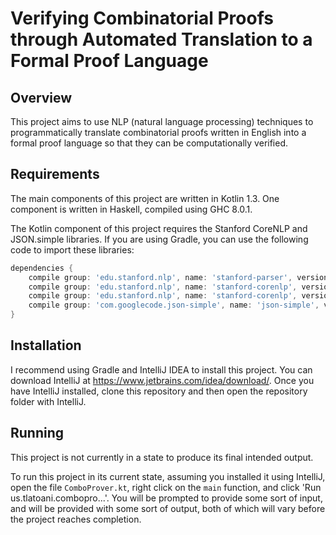 # Verifying Combinatorial Proofs through Automated Translation to a Formal Proof Language

## Overview

This project aims to use NLP (natural language processing) techniques to programmatically translate combinatorial proofs written in English into a formal proof language so that they can be computationally verified.

## Requirements

The main components of this project are written in Kotlin 1.3. One component is written in Haskell, compiled using GHC 8.0.1.

The Kotlin component of this project requires the Stanford CoreNLP and JSON.simple libraries. If you are using Gradle, you can use the following code to import these libraries:
```groovy
dependencies {
    compile group: 'edu.stanford.nlp', name: 'stanford-parser', version: '3.9.2'
    compile group: 'edu.stanford.nlp', name: 'stanford-corenlp', version: '3.9.2'
    compile group: 'edu.stanford.nlp', name: 'stanford-corenlp', version: '3.9.2', classifier: 'models'
    compile group: 'com.googlecode.json-simple', name: 'json-simple', version: '1.1'
}
```

## Installation

I recommend using Gradle and IntelliJ IDEA to install this project. You can download IntelliJ at https://www.jetbrains.com/idea/download/. Once you have IntelliJ installed, clone this repository and then open the repository folder with IntelliJ.

## Running

This project is not currently in a state to produce its final intended output. 

To run this project in its current state, assuming you installed it using IntelliJ, open the file `ComboProver.kt`, right click on the `main` function, and click 'Run us.tlatoani.combopro...'. You will be prompted to provide some sort of input, and will be provided with some sort of output, both of which will vary before the project reaches completion.